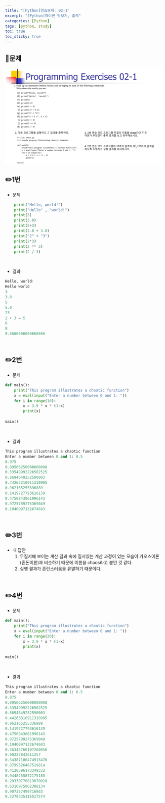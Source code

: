 ```yaml
---
title: "[Python]연습문제: 02-1"
excerpt: "[Python]파이썬 맛보기, 출력"
categories: [Python]
tags: [python, study]
toc: true
toc_sticky: true
---
```

## 📝문제
![문제 이미지-불러오기 실패](/assets/Image/python_assign_02_1.png)
<br>

## ✏️1번
- 문제
```python
    print("Hello, world!")
    print("Hello" , "world!")
    print(3)
    print(3.0)
    print(2+3)
    print(2.0 + 3.0)
    print("2" + "3")
    print(2*3)
    print(2 ** 3)
    print(2 / 3)
```

<br>

- 결과
```python
Hello, world!
Hello world
3
3.0
5
5.0
23
2 + 3 = 5
6
8
0.6666666666666666
```

<br>

## ✏️2번
- 문제
```python
def main():
    print("This program illustrates a chaotic function")
    x = eval(input("Enter a number between 0 and 1: "))
    for i in range(10):
        x = 3.9 * x * (1-x)
        print(x)

main()
```

<br>

- 결과
```python
This program illustrates a chaotic function
Enter a number between 0 and 1: 0.5
0.975
0.09506250000000008
0.33549992226562525
0.8694649252590003
0.44263310911310905
0.962165255336889
0.1419727793616139
0.4750843861996143
0.9725789275369049
0.1040097132674683
```

<br>

## ✏️3번
- 내 답안
  1. 무질서해 보이는 계산 결과 속에 질서있는 계산 과정이 있는 모습이 카오스이론(혼돈이론)과 비슷하기 때문에 이름을 chaos라고 붙인 것 같다.
  2. 실행 결과가 혼란스러움을 유발하기 때문이다.
   
<br>

## ✏️4번
- 문제
```python
def main():
    print("This program illustrates a chaotic function")
    x = eval(input("Enter a number between 0 and 1: "))
    for i in range(20):
        x = 3.9 * x * (1-x)
        print(x)

main()
```

<br>

- 결과
```python
This program illustrates a chaotic function
Enter a number between 0 and 1: 0.5
0.975
0.09506250000000008
0.33549992226562525
0.8694649252590003
0.44263310911310905
0.962165255336889
0.1419727793616139
0.4750843861996143
0.9725789275369049
0.1040097132674683
0.36344760197260056
0.90227842611257
0.34387106474913476
0.8799326467519814
0.4120396173349332
0.9448255872175185
0.20330776813070028
0.6316975062388134
0.907357490716863
0.3278335115517574
```

  
